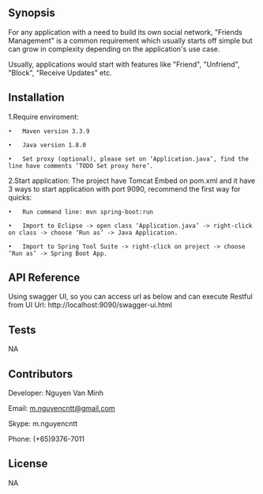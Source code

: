 ## Synopsis

For any application with a need to build its own social network, "Friends Management" is a common requirement which usually starts off simple but can grow in complexity depending on the application's use case.

Usually, applications would start with features like "Friend", "Unfriend", "Block", "Receive Updates" etc.

## Installation

1.Require enviroment:

	•	Maven version 3.3.9

	•	Java version 1.8.0

	•	Set proxy (optional), please set on ‘Application.java’, find the line have comments ‘TODO Set proxy here’.

2.Start application: The project have Tomcat Embed on pom.xml and it have 3 ways to start application with port 9090, recommend the first way for quicks:

	•	Run command line: mvn spring-boot:run

	•	Import to Eclipse -> open class ‘Application.java’ -> right-click on class -> choose ‘Run as’ -> Java Application.

	•	Import to Spring Tool Suite -> right-click on project -> choose ‘Run as’ -> Spring Boot App.

## API Reference

Using swagger UI, so you can access url as below and can execute Restful from UI 
Url: http://localhost:9090/swagger-ui.html 

## Tests

NA

## Contributors
Developer: Nguyen Van Minh

Email: m.nguyencntt@gmail.com

Skype: m.nguyencntt

Phone: (+65)9376-7011

## License
NA
